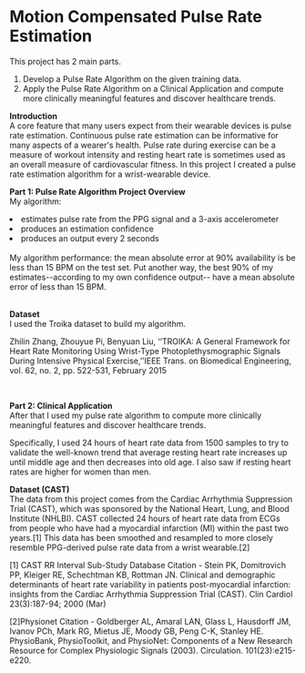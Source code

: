 # Motion Compensated Pulse Rate Estimation

This project has 2 main parts.

1. Develop a Pulse Rate Algorithm on the given training data.
2. Apply the Pulse Rate Algorithm on a Clinical Application and compute more clinically meaningful features and discover healthcare trends.

<b> Introduction </b> </br>
A core feature that many users expect from their wearable devices is pulse rate estimation. Continuous pulse rate estimation can be informative for many aspects of a wearer's health. Pulse rate during exercise can be a measure of workout intensity and resting heart rate is sometimes used as an overall measure of cardiovascular fitness. In this project I created a pulse rate estimation algorithm for a wrist-wearable device. 


<b> Part 1: Pulse Rate Algorithm Project Overview </b> </br>
My algorithm:
<li> estimates pulse rate from the PPG signal and a 3-axis accelerometer </li>
<li> produces an estimation confidence </li>
<li> produces an output every 2 seconds </li>
</br>
My algorithm performance: the mean absolute error at 90% availability is be less than 15 BPM on the test set. Put another way, the best 90% of my estimates--according to my own confidence output-- have a mean absolute error of less than 15 BPM.

</br>
</br>

<b> Dataset </b> </br>
I used the Troika dataset to build my algorithm. 

Zhilin Zhang, Zhouyue Pi, Benyuan Liu, ‘‘TROIKA: A General Framework for Heart Rate Monitoring Using Wrist-Type Photoplethysmographic Signals During Intensive Physical Exercise,’’IEEE Trans. on Biomedical Engineering, vol. 62, no. 2, pp. 522-531, February 2015

</br>


<b> Part 2: Clinical Application </b> </br>
After that I used my pulse rate algorithm to compute more clinically meaningful features and discover healthcare trends.

Specifically, I used 24 hours of heart rate data from 1500 samples to try to validate the well-known trend that average resting heart rate increases up until middle age and then decreases into old age. I also saw if resting heart rates are higher for women than men. 


<b> Dataset (CAST) </b> </br>
The data from this project comes from the Cardiac Arrhythmia Suppression Trial (CAST), which was sponsored by the National Heart, Lung, and Blood Institute (NHLBI). CAST collected 24 hours of heart rate data from ECGs from people who have had a myocardial infarction (MI) within the past two years.[1] This data has been smoothed and resampled to more closely resemble PPG-derived pulse rate data from a wrist wearable.[2]

[1] CAST RR Interval Sub-Study Database Citation - Stein PK, Domitrovich PP, Kleiger RE, Schechtman KB, Rottman JN. Clinical and demographic determinants of heart rate variability in patients post-myocardial infarction: insights from the Cardiac Arrhythmia Suppression Trial (CAST). Clin Cardiol 23(3):187-94; 2000 (Mar)

[2]Physionet Citation - Goldberger AL, Amaral LAN, Glass L, Hausdorff JM, Ivanov PCh, Mark RG, Mietus JE, Moody GB, Peng C-K, Stanley HE. PhysioBank, PhysioToolkit, and PhysioNet: Components of a New Research Resource for Complex Physiologic Signals (2003). Circulation. 101(23):e215-e220.


